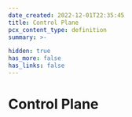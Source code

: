 ```yaml
---
date_created: 2022-12-01T22:35:45
title: Control Plane
pcx_content_type: definition
summary: >-

hidden: true
has_more: false
has_links: false
---
```


# Control Plane
